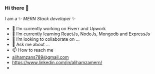 ### Hi there 👋

I am a ✨ _MERN Stack developer_ ✨ 


- 🔭 I’m currently working on Fiverr and Upwork
- 🌱 I’m currently learning ReactJs, NodeJs, Mongodb and ExpressJs
- 👯 I’m looking to collaborate on ...
- 💬 Ask me about ...
- 📫 How to reach me
-   alihamzans789@gmail.com 
-   https://www.linkedin.com/in/alihamzamern/
-   
